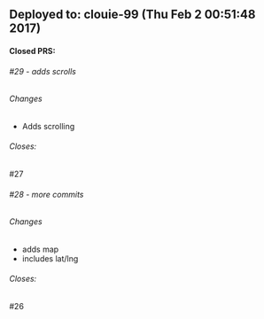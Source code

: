 ## Deployed to: clouie-99 (Thu Feb  2 00:51:48 2017)

#### Closed PRS:

###### #29 - adds scrolls

###### Changes
 
- Adds scrolling 


###### Closes:
 #27 

###### #28 - more commits

###### Changes
 
- adds map 
- includes lat/lng 


###### Closes:
 #26 

[meta_data]: {"clouie-99":{"old_sha":"77f0d9723c28eecf7ae9a2efda92fe39ec96e5f0","commit_sha":"c64087ff082babf9f1bac8642c9d7ab2dcb7dfd0"}}


